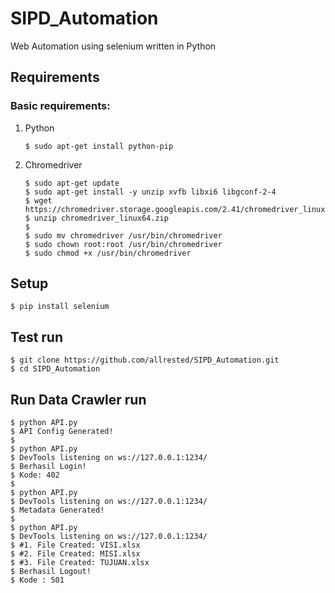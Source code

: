 # SIPD_Automation
 Web Automation using selenium written in Python

## Requirements

### Basic requirements:

 1. Python

	```
	$ sudo apt-get install python-pip
	```

 2. Chromedriver

	```
    $ sudo apt-get update
	$ sudo apt-get install -y unzip xvfb libxi6 libgconf-2-4
    $ wget https://chromedriver.storage.googleapis.com/2.41/chromedriver_linux64.zip
    $ unzip chromedriver_linux64.zip
    $ 
    $ sudo mv chromedriver /usr/bin/chromedriver
    $ sudo chown root:root /usr/bin/chromedriver
    $ sudo chmod +x /usr/bin/chromedriver
	```

## Setup

```
$ pip install selenium
```

## Test run

```
$ git clone https://github.com/allrested/SIPD_Automation.git
$ cd SIPD_Automation
```

## Run Data Crawler run

```
$ python API.py
$ API Config Generated!
$
$ python API.py
$ DevTools listening on ws://127.0.0.1:1234/
$ Berhasil Login!
$ Kode: 402
$
$ python API.py
$ DevTools listening on ws://127.0.0.1:1234/
$ Metadata Generated!
$
$ python API.py
$ DevTools listening on ws://127.0.0.1:1234/
$ #1. File Created: VISI.xlsx
$ #2. File Created: MISI.xlsx
$ #3. File Created: TUJUAN.xlsx
$ Berhasil Logout!
$ Kode : 501
```

